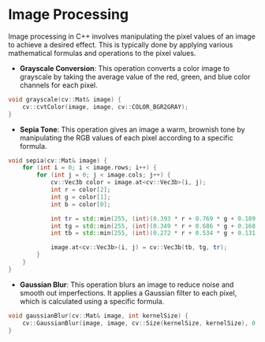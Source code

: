 # Image Processing

Image processing in C++ involves manipulating the pixel values of an image to achieve a desired effect. This is typically done by applying various mathematical formulas and operations to the pixel values.

- **Grayscale Conversion**: This operation converts a color image to grayscale by taking the average value of the red, green, and blue color channels for each pixel.

```cpp
void grayscale(cv::Mat& image) {
    cv::cvtColor(image, image, cv::COLOR_BGR2GRAY);
}
```

- **Sepia Tone**: This operation gives an image a warm, brownish tone by manipulating the RGB values of each pixel according to a specific formula.

```cpp
void sepia(cv::Mat& image) {
    for (int i = 0; i < image.rows; i++) {
        for (int j = 0; j < image.cols; j++) {
            cv::Vec3b color = image.at<cv::Vec3b>(i, j);
            int r = color[2];
            int g = color[1];
            int b = color[0];

            int tr = std::min(255, (int)(0.393 * r + 0.769 * g + 0.189 * b));
            int tg = std::min(255, (int)(0.349 * r + 0.686 * g + 0.168 * b));
            int tb = std::min(255, (int)(0.272 * r + 0.534 * g + 0.131 * b));

            image.at<cv::Vec3b>(i, j) = cv::Vec3b(tb, tg, tr);
        }
    }
}
```

- **Gaussian Blur**: This operation blurs an image to reduce noise and smooth out imperfections. It applies a Gaussian filter to each pixel, which is calculated using a specific formula.

```cpp
void gaussianBlur(cv::Mat& image, int kernelSize) {
    cv::GaussianBlur(image, image, cv::Size(kernelSize, kernelSize), 0, 0);
}
```
